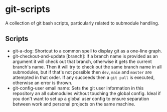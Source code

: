 # git-scripts
A collection of git bash scripts, particularly related to submodule handling.


## Scripts

- git-a-dog: Shortcut to a common spell to display git as a one-line graph.
- git-checkout-and-update [branch]: If a branch name is provided as an argument it will check out that branch, otherwise it gets the current branch's name. Then it will try to check out the same branch name in all submodules, but if that's not possible then `dev`, `main` and `master` are attempted in that order. If any succeeds then a `git pull` is executed, otherwise an error is thrown.
- git-config-user email name: Sets the git user information in this repository an all submodules without touching the global config. Ideal if you don't want to set up a global user config to ensure separation between work and personal projects on the same machine.
